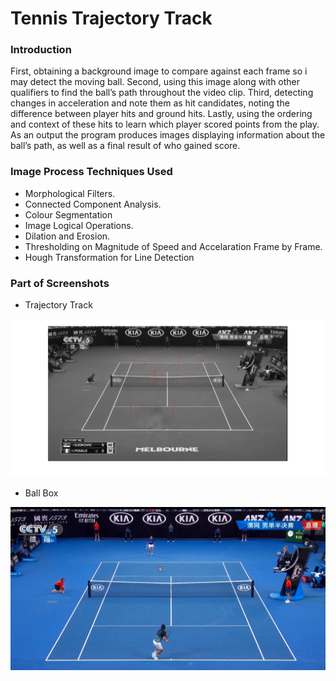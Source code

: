 # Tennis Trajectory Track 

### Introduction
First, obtaining a background image to compare against each frame so i may
detect the moving ball. Second, using this image along with other qualifiers to find the ball’s
path throughout the video clip. Third, detecting changes in acceleration and note them as hit
candidates, noting the difference between player hits and ground hits. Lastly, using the ordering
and context of these hits to learn which player scored points from the play. As an output the
program produces images displaying information about the ball’s path, as well as a final result of
who gained score.

### Image Process Techniques Used
* Morphological Filters.
* Connected Component Analysis.
* Colour Segmentation
* Image Logical Operations.
* Dilation and Erosion.
* Thresholding on Magnitude of Speed and Accelaration Frame by Frame.
* Hough Transformation for Line Detection

### Part of Screenshots
* Trajectory Track

![alt text](https://github.com/wuhaoqiu/Tennis-Trajectory-Track/blob/master/screenshots/trajector_with_events.png)

* Ball Box 

![alt text](https://github.com/wuhaoqiu/Tennis-Trajectory-Track/blob/master/screenshots/ball.png)
